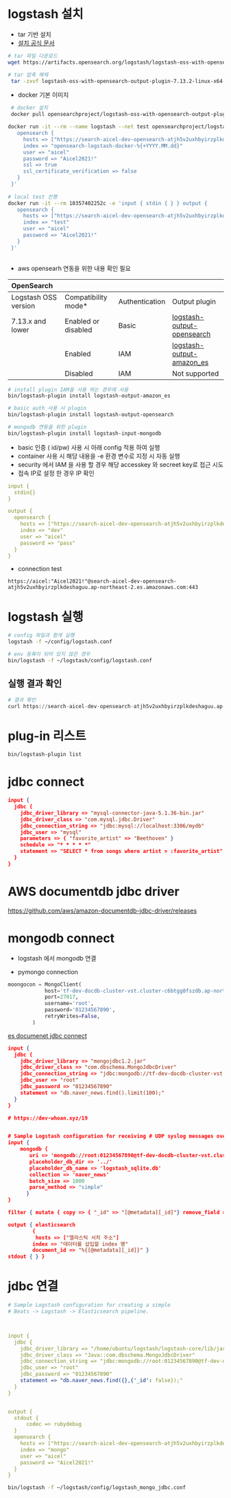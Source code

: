 # logstash 설치 

- tar 기반 설치 
- [설치 공식 문서](https://opensearch.org/docs/latest/clients/logstash/index/)

```bash
# tar 파일 다운로드 
wget https://artifacts.opensearch.org/logstash/logstash-oss-with-opensearch-output-plugin-7.13.2-linux-x64.tar.gz

# tar 압축 해제
 tar -zxvf logstash-oss-with-opensearch-output-plugin-7.13.2-linux-x64.tar.gz 

```

- docker 기본 이미지 

```bash
 # docker 설치 
 docker pull opensearchproject/logstash-oss-with-opensearch-output-plugin:7.13.2

docker run -it --rm --name logstash --net test opensearchproject/logstash-oss-with-opensearch-output-plugin:7.13.2 -e 'input { stdin { } } output {
   opensearch {
     hosts => ["https://search-aicel-dev-opensearch-atjh5v2uxhbyirzplkdeshaguu.ap-northeast-2.es.amazonaws.com/"]
     index => "opensearch-logstash-docker-%{+YYYY.MM.dd}"
     user => "aicel"
     password => "Aicel2021!"
     ssl => true
     ssl_certificate_verification => false
   }
 }'
 
# local test 진행
docker run -it --rm 10357402252c -e 'input { stdin { } } output {
   opensearch {
     hosts => ["https://search-aicel-dev-opensearch-atjh5v2uxhbyirzplkdeshaguu.ap-northeast-2.es.amazonaws.com:443"]
     index => "test"
     user => "aicel"
     password => "Aicel2021!"
   }
 }'
 
```



- aws opensearh 연동을 위한 내용 확인 필요 

| OpenSearch           |                     |                |                                                              |
| :------------------- | :------------------ | :------------- | :----------------------------------------------------------- |
| Logstash OSS version | Compatibility mode* | Authentication | Output plugin                                                |
| 7.13.x and lower     | Enabled or disabled | Basic          | [logstash-output-opensearch](https://github.com/opensearch-project/logstash-output-opensearch) |
|                      | Enabled             | IAM            | [logstash-output-amazon_es](https://github.com/awslabs/logstash-output-amazon_es) |
|                      | Disabled            | IAM            | Not supported                                                |

```bash
# install plugin IAM을 사용 하는 경우에 사용 
bin/logstash-plugin install logstash-output-amazon_es

# basic auth 사용 시 plugin
bin/logstash-plugin install logstash-output-opensearch

# mongodb 연동을 위한 plugin
bin/logstash-plugin install logstash-input-mongodb

```



- basic 인증 ( id/pw) 사용 시 아래 config 적용 하여 실행 
- container 사용 시 해당 내용을 -e 환경 변수로 지정 시 자동 실행 
- security 에서 IAM 을 사용 할 경우 해당 accesskey 와 secreet key로 접근 시도
- 접속 IP로 설정 한 경우 IP 확인 

```yaml
input {
  stdin{}
}

output {
  opensearch {
    hosts => ["https://search-aicel-dev-opensearch-atjh5v2uxhbyirzplkdeshaguu.ap-northeast-2.es.amazonaws.com:443"]
    index => "dev"
    user => "aicel"
    password => "pass"
  }
}
```



- connection test

```
https://aicel:"Aicel2021!"@search-aicel-dev-opensearch-atjh5v2uxhbyirzplkdeshaguu.ap-northeast-2.es.amazonaws.com:443
```



# logstash 실행

```bash
# config 파일과 함게 실행 
logstash -f ~/config/logstash.conf

# env 등록이 되어 있지 않은 경우 
bin/logstash -f ~/logstash/config/logstash.conf
```



## 실행 결과 확인

```python
# 결과 확인
curl https://search-aicel-dev-opensearch-atjh5v2uxhbyirzplkdeshaguu.ap-northeast-2.es.amazonaws.com/{inex_name}/_search?pretty

```









# plug-in 리스트

```bash
bin/logstash-plugin list
```

# jdbc connect



```json
input {
  jdbc {
    jdbc_driver_library => "mysql-connector-java-5.1.36-bin.jar"
    jdbc_driver_class => "com.mysql.jdbc.Driver"
    jdbc_connection_string => "jdbc:mysql://localhost:3306/mydb"
    jdbc_user => "mysql"
    parameters => { "favorite_artist" => "Beethoven" }
    schedule => "* * * * *"
    statement => "SELECT * from songs where artist = :favorite_artist"
  }
}
```



# AWS documentdb jdbc driver

https://github.com/aws/amazon-documentdb-jdbc-driver/releases





# mongodb connect

- logstash 에서 mongodb 연결

- pymongo connection

```python
moongocon = MongoClient(
            host='tf-dev-docdb-cluster-vst.cluster-c6btgg8fszdb.ap-northeast-2.docdb.amazonaws.com',
            port=27017,
            username='root',
            password='01234567890',
            retryWrites=False,
        )
```



[es documenet jdbc connect](https://www.elastic.co/guide/en/logstash/current/plugins-inputs-jdbc.html#plugins-inputs-jdbc-jdbc_password)

```json
input {
  jdbc {
    jdbc_driver_library => "mongojdbc1.2.jar"
    jdbc_driver_class => "com.dbschema.MongoJdbcDriver"
    jdbc_connection_string => "jdbc:mongodb://tf-dev-docdb-cluster-vst.cluster-c6btgg8fszdb.ap-northeast-2.docdb.amazonaws.com:27017/naver_news"
    jdbc_user => "root"
    jdbc_password => "01234567890"
    statement => "db.naver_news.find().limit(100);"
  }
}
```

```json
# https://dev-whoan.xyz/19


# Sample Logstash configuration for receiving # UDP syslog messages over port 514 
input { 
    mongodb { 
       uri => 'mongodb://root:01234567890@tf-dev-docdb-cluster-vst.cluster-c6btgg8fszdb.ap-northeast-2.docdb.amazonaws.com:27017/db' 
       placeholder_db_dir => '../' 
       placeholder_db_name => 'logstash_sqlite.db'
       collection => 'naver_news' 
       batch_size => 1000 
       parse_method => "simple" 
      } 
} 

filter { mutate { copy => { "_id" => "[@metadata][_id]"} remove_field => ["_id"] } } 

output { elasticsearch 
        { 
         hosts => ["엘라스틱 서치 주소"] 
		index => "데이터를 삽입할 index 명" 
		document_id => "%{[@metadata][_id]}" } 
stdout { } }

```

# jdbc 연결

```yaml
# Sample Logstash configuration for creating a simple
# Beats -> Logstash -> Elasticsearch pipeline.



input {
  jdbc {
    jdbc_driver_library => "/home/ubuntu/logstash/logstash-core/lib/jars/mongojdbc3.1.jar"
    jdbc_driver_class => "Java::com.dbschema.MongoJdbcDriver"
    jdbc_connection_string => "jdbc:mongodb://root:01234567890@tf-dev-docdb-cluster-vst.cluster-c6btgg8fszdb.ap-northeast-2.docdb.amazonaws.com:27017/db"
    jdbc_user => "root"
    jdbc_password => "01234567890"
    statement => "db.naver_news.find({},{'_id': false});"
  }
}


output {
  stdout {
      codec => rubydebug
  }
  opensearch {
    hosts => ["https://search-aicel-dev-opensearch-atjh5v2uxhbyirzplkdeshaguu.ap-northeast-2.es.amazonaws.com:443"]
    index => "mongo"
    user => "aicel"
    password => "Aicel2021!"
  }
}


```

```bash
bin/logstash -f ~/logstash/config/logstash_mongo_jdbc.conf
```